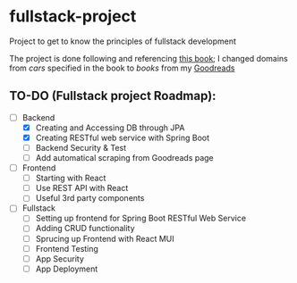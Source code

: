 # fullstack-project
Project to get to know the principles of fullstack development

The project is done following and referencing [this book](https://github.com/wikibook/springboot-react/tree/main);
I changed domains from *cars* specified in the book to *books* from my [Goodreads](https://www.goodreads.com/user/show/40533086?ref=nav_profile_l)

## TO-DO (Fullstack project Roadmap):
- [ ] Backend
  - [x] Creating and Accessing DB through JPA
  - [x] Creating RESTful web service with Spring Boot
  - [ ] Backend Security & Test
  - [ ] Add automatical scraping from Goodreads page
- [ ] Frontend
  - [ ] Starting with React
  - [ ] Use REST API with React
  - [ ] Useful 3rd party components
- [ ] Fullstack
  - [ ] Setting up frontend for Spring Boot RESTful Web Service
  - [ ] Adding CRUD functionality
  - [ ] Sprucing up Frontend with React MUI
  - [ ] Frontend Testing
  - [ ] App Security
  - [ ] App Deployment
